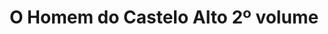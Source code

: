 ---
Numero: 428
title: O Homem do Castelo Alto 2º volume
Autor: Philip K Dick
Co-autor: 
Ano-de-Publicacao: 1993
Titulo-original: The Man in the High Castle
Tradutor: António Porto
Co-tradutor: 
Ano-de-edicao: 1962
alias: Philip-K-Dick
Autor2-alias: 
Tradutor1-alias: Antonio-Porto
Tradutor2-alias: 
Titulo-link: 428-O-Homem-do-Castelo-Alto-2-volume
Capa: António Pedro
pags: 201
Capa-link: Antonio-Pedro
---